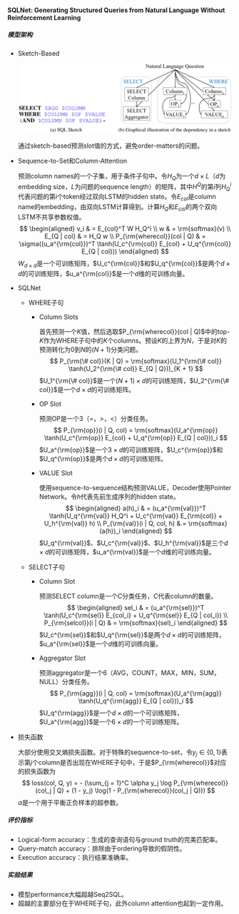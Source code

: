 #### SQLNet: Generating Structured Queries from Natural Language Without Reinforcement Learning

##### 模型架构

* Sketch-Based

  ![sketch](asset/sketch.png)

  通过sketch-based预测slot值的方式，避免order-matters的问题。

* Sequence-to-Set和Column-Attention

  预测column names的一个子集，用于条件子句中。令$H_Q$为一个$d \times L$（$d$为embedding size，$L$为问题的sequence length）的矩阵，其中$H^Q$的第$i$列$H_Q^i$代表问题的第$i$个token经过双向LSTM的hidden state。令$E_{col}$是column name的embedding，由双向LSTM计算得到。计算$H_Q$和$E_{col}$的两个双向LSTM不共享参数权值。
  $$
  \begin{aligned}
  v_i & = E_{col}^T W H_Q^i \\
  w & = \rm{softmax}(v) \\
  E_{Q | col} & = H_Q w \\
  P_{\rm{wherecol}}(col | Q) & = \sigma((u_a^{\rm{col}})^T \tanh(U_c^{\rm{col}} E_{col} + U_q^{\rm{col}} E_{Q | col}))
  \end{aligned}
  $$
  $W_{d \times d}$是一个可训练矩阵，$U_c^{\rm{col}}$和$U_q^{\rm{col}}$是两个$d \times d$的可训练矩阵，$u_a^{\rm{col}}$是一个$d$维的可训练向量。

* SQLNet

  * WHERE子句

    * Column Slots

      首先预测一个$K$值，然后选取$P_{\rm{wherecol}}(col | Q)$中的top-$K$作为WHERE子句中的$K$个columns。预设$K$的上界为$N$，于是对$K$的预测转化为$0$到$N$的$(N + 1)$分类问题。
      $$
      P_{\rm{\# col}}(K | Q) = \rm{softmax}(U_1^{\rm{\# col}} \tanh(U_2^{\rm{\# col}} E_{Q | Q}))_{K + 1}
      $$
      $U_1^{\rm{\# col}}$是一个$(N + 1) \times d$的可训练矩阵，$U_2^{\rm{\# col}}$是一个$d \times d$的可训练矩阵。

    * OP Slot

      预测OP是一个3（=，>，<）分类任务。
      $$
      P_{\rm{op}}(i | Q, col) = \rm{softmax}(U_a^{\rm{op}} \tanh(U_c^{\rm{op}} E_{col} + U_q^{\rm{op}} E_{Q | col}))_i
      $$
      $U_a^{\rm{op}}$是一个$3 \times d$的可训练矩阵，$U_c^{\rm{op}}$和$U_q^{\rm{op}}$是两个$d \times d$的可训练矩阵。
      
    * VALUE Slot
    
      使用sequence-to-sequence结构预测VALUE，Decoder使用Pointer Network。令$h$代表先前生成序列的hidden state。
      $$
      \begin{aligned}
      a(h)_i & = (u_a^{\rm{val}})^T \tanh(U_q^{\rm{val}} H_Q^i + U_c^{\rm{val}} E_{\rm{col}} + U_h^{\rm{val}} h) \\
      P_{\rm{val}}(i | Q, col, h) & = \rm{softmax}(a(h))_i
      \end{aligned}
      $$
      $U_q^{\rm{val}}$、$U_c^{\rm{val}}$、$U_h^{\rm{val}}$是三个$d \times d$的可训练矩阵，$u_a^{\rm{val}}$是一个$d$维的可训练向量。
    
  * SELECT子句
  
    * Column Slot
    
      预测SELECT column是一个$C$分类任务，$C$代表column的数量。
      $$
      \begin{aligned}
      sel_i & = (u_a^{\rm{sel}})^T \tanh(U_c^{\rm{sel}} E_{col_i} + U_q^{\rm{sel}} E_{Q | col_i}) \\
      P_{\rm{selcol}}(i | Q) & = \rm{softmax}(sel)_i
      \end{aligned}
      $$
      $U_c^{\rm{sel}}$和$U_q^{\rm{sel}}$是两个$d \times d$的可训练矩阵，$u_a^{\rm{sel}}$是一个$d$维的可训练向量。
    
    * Aggregator Slot
    
      预测aggregator是一个6（AVG，COUNT，MAX，MIN，SUM，NULL）分类任务。
      $$
      P_{\rm{agg}}(i | Q, col) = \rm{softmax}(U_a^{\rm{agg}} \tanh(U_q^{\rm{agg}} E_{Q | col}))_i
      $$
      $U_q^{\rm{agg}}$是一个$d \times d$的一个可训练矩阵，$U_a^{\rm{agg}}$是一个$6 \times d$的一个可训练矩阵。
  
* 损失函数

  大部分使用交叉熵损失函数。对于特殊的sequence-to-set，令$y_j \in \{0, 1\}$表示第$j$个column是否出现在WHERE子句中，于是$P_{\rm{wherecol}}$对应的损失函数为
  $$
  loss(col, Q, y) = - (\sum_{j = 1}^C \alpha y_j \log P_{\rm{wherecol}}(col_j | Q) + (1 - y_j) \log(1 - P_{\rm{wherecol}}(col_j | Q)))
  $$
  $\alpha$是一个用于平衡正负样本的超参数。

##### 评价指标

* Logical-form accuracy：生成的查询语句与ground truth的完美匹配率。
* Query-match accuracy：排除由于ordering导致的假阴性。
* Execution accuracy：执行结果准确率。

##### 实验结果

* 模型performance大幅超越Seq2SQL。
* 超越的主要部分在于WHERE子句，此外column attention也起到一定作用。
